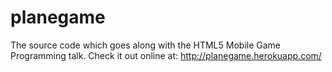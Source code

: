 planegame
=========

The source code which goes along with the HTML5 Mobile Game Programming talk. Check it out online at: http://planegame.herokuapp.com/
